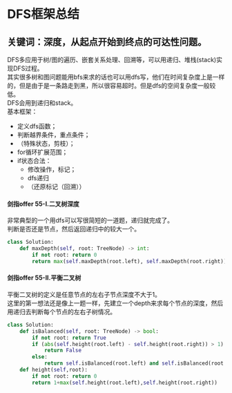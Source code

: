 # DFS框架总结
## 关键词：深度，从起点开始到终点的可达性问题。
DFS多应用于树/图的遍历、嵌套关系处理、回溯等，可以用递归、堆栈(stack)实现DFS过程。  
其实很多树和图问题能用bfs来求的话也可以用dfs写，他们在时间复杂度上是一样的，但是由于是一条路走到黑，所以很容易超时。但是dfs的空间复杂度一般较低。  
DFS会用到递归和stack。  
基本框架：
- 定义dfs函数；
- 判断越界条件，重点条件；
- （特殊状态，剪枝）；
- for循环扩展范围；
- if状态合法：
    - 修改操作，标记；
    - dfs递归
    - （还原标记（回溯））

#### 剑指offer 55-I.二叉树深度
非常典型的一个用dfs可以写很简短的一道题，递归就完成了。  
判断是否还是节点，然后返回递归中的较大一个。
```python
class Solution:
    def maxDepth(self, root: TreeNode) -> int:
        if not root: return 0
        return max(self.maxDepth(root.left), self.maxDepth(root.right)) + 1
```
#### 剑指offer 55-II.平衡二叉树
平衡二叉树的定义是任意节点的左右子节点深度不大于1。  
这里的第一想法还是像上一题一样，先建立一个depth来求每个节点的深度，然后用递归去判断每个节点的左右子树情况。

```python
class Solution:
    def isBalanced(self, root: TreeNode) -> bool:
        if not root: return True
        if (abs(self.height(root.left) - self.height(root.right)) > 1):
            return False
        else:
            return self.isBalanced(root.left) and self.isBalanced(root.right)
    def height(self,root):
        if not root: return 0
        return 1+max(self.height(root.left),self.height(root.right))
```
